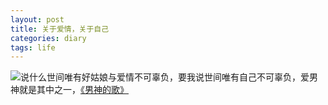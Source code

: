 ```yaml
---
layout: post
title: 关于爱情，关于自己
categories: diary
tags: life
---
```



<div style="float: left"><img src="{{ site.BASE_PATH }}/images/20140617.jpg" /> </div>

说什么世间唯有好姑娘与爱情不可辜负，要我说世间唯有自己不可辜负，爱男神就是其中之一，[《男神的歌》](http://dou.bz/1yt2Yw)

